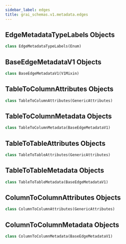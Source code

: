 ```yaml
---
sidebar_label: edges
title: grai_schemas.v1.metadata.edges
---
```


## EdgeMetadataTypeLabels Objects

```python
class EdgeMetadataTypeLabels(Enum)
```



## BaseEdgeMetadataV1 Objects

```python
class BaseEdgeMetadataV1(V1Mixin)
```



## TableToColumnAttributes Objects

```python
class TableToColumnAttributes(GenericAttributes)
```



## TableToColumnMetadata Objects

```python
class TableToColumnMetadata(BaseEdgeMetadataV1)
```



## TableToTableAttributes Objects

```python
class TableToTableAttributes(GenericAttributes)
```



## TableToTableMetadata Objects

```python
class TableToTableMetadata(BaseEdgeMetadataV1)
```



## ColumnToColumnAttributes Objects

```python
class ColumnToColumnAttributes(GenericAttributes)
```



## ColumnToColumnMetadata Objects

```python
class ColumnToColumnMetadata(BaseEdgeMetadataV1)
```
